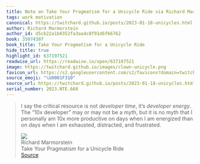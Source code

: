 ```yaml
---
title: Note on Take Your Pragmatism for a Unicycle Ride via Richard Marmorstein
tags: work motivation
canonical: https://twitchard.github.io/posts/2023-01-18-unicycles.html
author: Richard Marmorstein
author_id: d5cb22a1b0352fa3aa4c8f91d6f66762
book: 35074307
book_title: Take Your Pragmatism for a Unicycle Ride
hide_title: true
highlight_id: 637197521
readwise_url: https://readwise.io/open/637197521
image: https://twitchard.github.io/images/clown-unicycle.png
favicon_url: https://s2.googleusercontent.com/s2/favicons?domain=twitchard.github.io
source_emoji: "\U0001F310"
source_url: https://twitchard.github.io/posts/2023-01-18-unicycles.html#:~:text=I%20say%20the,distracted%2C%20and%20frustrated.
serial_number: 2023.NTE.668
---
```

> I say the critical resource is not *developer time*, it’s *developer energy*. The “10x developer” may or may not be a myth, but it is no myth that I personally am 10x more productive on days when I am energized than on days when I am exhausted, distracted, and frustrated.
> <div class="quoteback-footer"><div class="quoteback-avatar"><img class="mini-favicon" src="https://s2.googleusercontent.com/s2/favicons?domain=twitchard.github.io"></div><div class="quoteback-metadata"><div class="metadata-inner"><span style="display:none">FROM:</span><div aria-label="Richard Marmorstein" class="quoteback-author"> Richard Marmorstein</div><div aria-label="Take Your Pragmatism for a Unicycle Ride" class="quoteback-title"> Take Your Pragmatism for a Unicycle Ride</div></div></div><div class="quoteback-backlink"><a target="_blank" aria-label="go to the full text of this quotation" rel="noopener" href="https://twitchard.github.io/posts/2023-01-18-unicycles.html#:~:text=I%20say%20the,distracted%2C%20and%20frustrated." class="quoteback-arrow"> Source</a></div></div>